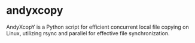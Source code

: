 # andyxcopy
AndyXcopY is a Python script for efficient concurrent local file copying on Linux, utilizing rsync and parallel for effective file synchronization.
